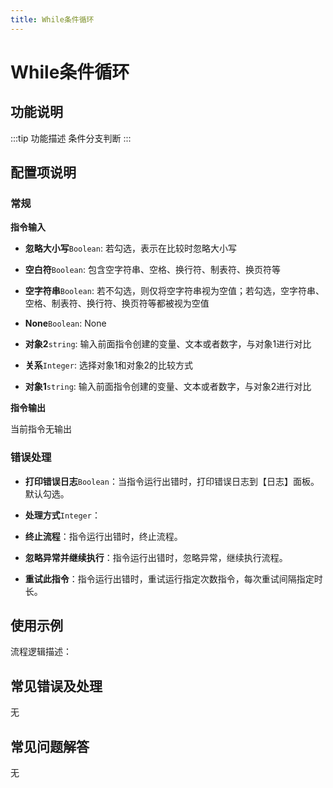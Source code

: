 ```yaml
---
title: While条件循环
---
```


# While条件循环

## 功能说明

:::tip 功能描述
条件分支判断
:::

## 配置项说明

### 常规

**指令输入**

- **忽略大小写**`Boolean`: 若勾选，表示在比较时忽略大小写

- **空白符**`Boolean`: 包含空字符串、空格、换行符、制表符、换页符等

- **空字符串**`Boolean`: 若不勾选，则仅将空字符串视为空值；若勾选，空字符串、空格、制表符、换行符、换页符等都被视为空值

- **None**`Boolean`: None

- **对象2**`string`: 输入前面指令创建的变量、文本或者数字，与对象1进行对比

- **关系**`Integer`: 选择对象1和对象2的比较方式

- **对象1**`string`: 输入前面指令创建的变量、文本或者数字，与对象2进行对比


**指令输出**

当前指令无输出

### 错误处理

- **打印错误日志**`Boolean`：当指令运行出错时，打印错误日志到【日志】面板。默认勾选。

- **处理方式**`Integer`：

 - **终止流程**：指令运行出错时，终止流程。

 - **忽略异常并继续执行**：指令运行出错时，忽略异常，继续执行流程。

 - **重试此指令**：指令运行出错时，重试运行指定次数指令，每次重试间隔指定时长。

## 使用示例

流程逻辑描述：

## 常见错误及处理

无

## 常见问题解答

无

